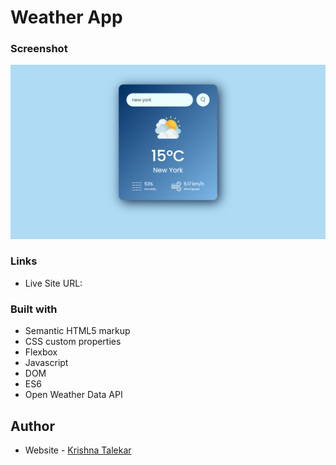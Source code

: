 # Weather App

### Screenshot

![](./Images/weather-app-javascript.png)

### Links

- Live Site URL: [](https://krishnatalekar.github.io/weather-app-javascript/)

### Built with

- Semantic HTML5 markup
- CSS custom properties
- Flexbox
- Javascript
- DOM
- ES6
- Open Weather Data API

## Author

- Website - [Krishna Talekar](https://github.com/krishnatalekar)
